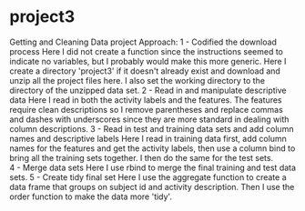 project3
========

Getting and Cleaning Data project
Approach:
1 - Codified the download process
Here I did not create a function since the instructions seemed to indicate no variables, but I probably would make this more generic.  Here I create a directory 'project3' if it doesn't already exist and download and unzip all the project files here.  I also set the working directory to the directory of the unzipped data set.
2 - Read in and manipulate descriptive data
Here I read in both the activity labels and the features.  The features require clean descriptions so I remove parentheses and replace commas and dashes with underscores since they are more standard in dealing with column descriptions.
3 - Read in test and training data sets and add column names and descriptive labels
Here I read in training data first, add column names for the features and get the activity labels, then use a column bind to bring all the training sets together.  I then do the same for the test sets.  
4 - Merge data sets
Here I use rbind to merge the final training and test data sets.
5 - Create tidy final set
Here I use the aggregate function to create a data frame that groups on subject id and activity description.  Then I use the order function to make the data more 'tidy'.

